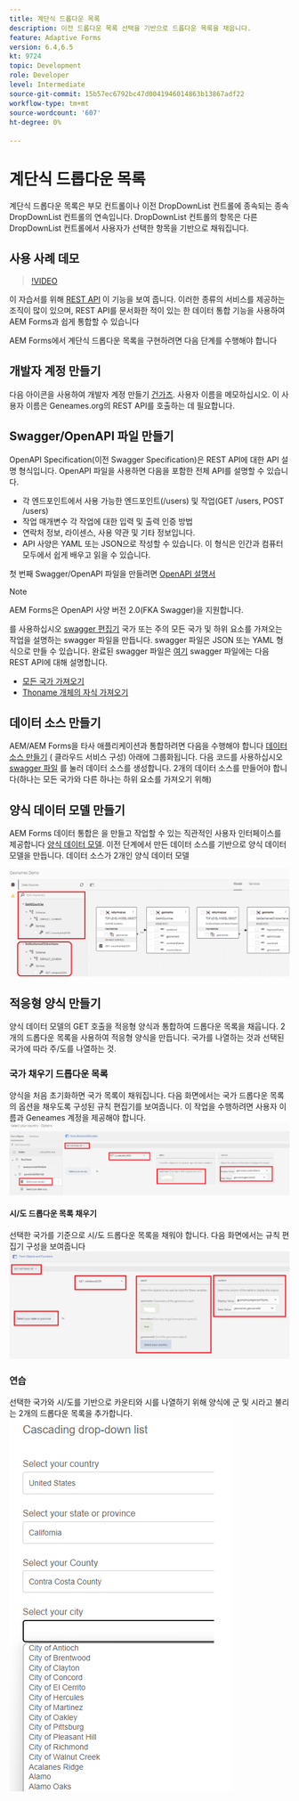 ```yaml
---
title: 계단식 드롭다운 목록
description: 이전 드롭다운 목록 선택을 기반으로 드롭다운 목록을 채웁니다.
feature: Adaptive Forms
version: 6.4,6.5
kt: 9724
topic: Development
role: Developer
level: Intermediate
source-git-commit: 15b57ec6792bc47d0041946014863b13867adf22
workflow-type: tm+mt
source-wordcount: '607'
ht-degree: 0%

---
```


# 계단식 드롭다운 목록

계단식 드롭다운 목록은 부모 컨트롤이나 이전 DropDownList 컨트롤에 종속되는 종속 DropDownList 컨트롤의 연속입니다. DropDownList 컨트롤의 항목은 다른 DropDownList 컨트롤에서 사용자가 선택한 항목을 기반으로 채워집니다.

## 사용 사례 데모

>[!VIDEO](https://video.tv.adobe.com/v/340344?quality=9&learn=on)

이 자습서를 위해 [REST API](http://api.geonames.org/) 이 기능을 보여 줍니다.
이러한 종류의 서비스를 제공하는 조직이 많이 있으며, REST API를 문서화한 적이 있는 한 데이터 통합 기능을 사용하여 AEM Forms과 쉽게 통합할 수 있습니다

AEM Forms에서 계단식 드롭다운 목록을 구현하려면 다음 단계를 수행해야 합니다

## 개발자 계정 만들기

다음 아이콘을 사용하여 개발자 계정 만들기 [건가즈](https://www.geonames.org/login). 사용자 이름을 메모하십시오. 이 사용자 이름은 Geneames.org의 REST API를 호출하는 데 필요합니다.

## Swagger/OpenAPI 파일 만들기

OpenAPI Specification(이전 Swagger Specification)은 REST API에 대한 API 설명 형식입니다. OpenAPI 파일을 사용하면 다음을 포함한 전체 API를 설명할 수 있습니다.

* 각 엔드포인트에서 사용 가능한 엔드포인트(/users) 및 작업(GET /users, POST /users)
* 작업 매개변수 각 작업에 대한 입력 및 출력 인증 방법
* 연락처 정보, 라이센스, 사용 약관 및 기타 정보입니다.
* API 사양은 YAML 또는 JSON으로 작성할 수 있습니다. 이 형식은 인간과 컴퓨터 모두에서 쉽게 배우고 읽을 수 있습니다.

첫 번째 Swagger/OpenAPI 파일을 만들려면 [OpenAPI 설명서](https://swagger.io/docs/specification/2-0/basic-structure/)

>[!NOTE]
> AEM Forms은 OpenAPI 사양 버전 2.0(FKA Swagger)을 지원합니다.

를 사용하십시오 [swagger 편집기](https://editor.swagger.io/) 국가 또는 주의 모든 국가 및 하위 요소를 가져오는 작업을 설명하는 swagger 파일을 만듭니다. swagger 파일은 JSON 또는 YAML 형식으로 만들 수 있습니다. 완료된 swagger 파일은 [여기](assets/swagger-files.zip)
swagger 파일에는 다음 REST API에 대해 설명합니다.
* [모든 국가 가져오기](http://api.geonames.org/countryInfoJSON?username=yourusername)
* [Thoname 개체의 자식 가져오기](http://api.geonames.org/childrenJSON?formatted=true&amp;geonameId=6252001&amp;username=yourusername)

## 데이터 소스 만들기

AEM/AEM Forms을 타사 애플리케이션과 통합하려면 다음을 수행해야 합니다 [데이터 소스 만들기](https://experienceleague.adobe.com/docs/experience-manager-learn/forms/ic-web-channel-tutorial/parttwo.html) ( 클라우드 서비스 구성) 아래에 그룹화됩니다. 다음 코드를 사용하십시오 [swagger 파일](assets/swagger-files.zip) 를 눌러 데이터 소스를 생성합니다.
2개의 데이터 소스를 만들어야 합니다(하나는 모든 국가와 다른 하나는 하위 요소를 가져오기 위해)


## 양식 데이터 모델 만들기

AEM Forms 데이터 통합은 을 만들고 작업할 수 있는 직관적인 사용자 인터페이스를 제공합니다 [양식 데이터 모델](https://experienceleague.adobe.com/docs/experience-manager-65/forms/form-data-model/create-form-data-models.html). 이전 단계에서 만든 데이터 소스를 기반으로 양식 데이터 모델을 만듭니다. 데이터 소스가 2개인 양식 데이터 모델

![fdm](assets/geonames-fdm.png)


## 적응형 양식 만들기

양식 데이터 모델의 GET 호출을 적응형 양식과 통합하여 드롭다운 목록을 채웁니다.
2개의 드롭다운 목록을 사용하여 적응형 양식을 만듭니다. 국가를 나열하는 것과 선택된 국가에 따라 주/도를 나열하는 것.

### 국가 채우기 드롭다운 목록

양식을 처음 초기화하면 국가 목록이 채워집니다. 다음 화면에서는 국가 드롭다운 목록의 옵션을 채우도록 구성된 규칙 편집기를 보여줍니다. 이 작업을 수행하려면 사용자 이름과 Geneames 계정을 제공해야 합니다.
![get-country](assets/get-countries-rule-editor.png)

#### 시/도 드롭다운 목록 채우기

선택한 국가를 기준으로 시/도 드롭다운 목록을 채워야 합니다. 다음 화면에서는 규칙 편집기 구성을 보여줍니다
![주/도 옵션](assets/state-province-options.png)

### 연습

선택한 국가와 시/도를 기반으로 카운티와 시를 나열하기 위해 양식에 군 및 시라고 불리는 2개의 드롭다운 목록을 추가합니다.
![연습](assets/cascading-drop-down-exercise.png)





